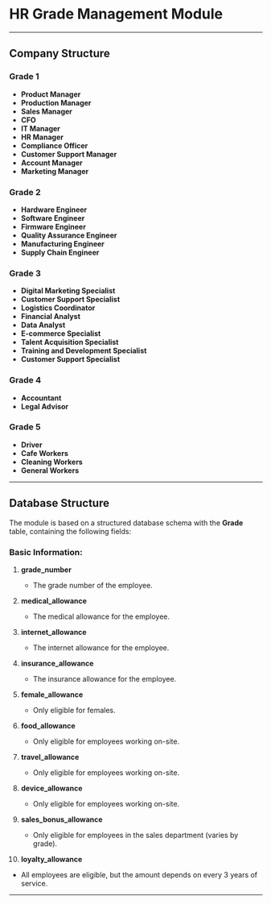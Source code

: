 # HR Grade Management Module

---

## Company Structure

### **Grade 1**
- **Product Manager**
- **Production Manager**
- **Sales Manager**
- **CFO**
- **IT Manager**
- **HR Manager**
- **Compliance Officer**
- **Customer Support Manager**
- **Account Manager**
- **Marketing Manager**

### **Grade 2**
- **Hardware Engineer**
- **Software Engineer**
- **Firmware Engineer**
- **Quality Assurance Engineer**
- **Manufacturing Engineer**
- **Supply Chain Engineer**

### **Grade 3**
- **Digital Marketing Specialist**
- **Customer Support Specialist**
- **Logistics Coordinator**
- **Financial Analyst**
- **Data Analyst**
- **E-commerce Specialist**
- **Talent Acquisition Specialist**
- **Training and Development Specialist**
- **Customer Support Specialist**

### **Grade 4**
- **Accountant**
- **Legal Advisor**

### **Grade 5**
- **Driver**
- **Cafe Workers**
- **Cleaning Workers**
- **General Workers**

---

## Database Structure

The module is based on a structured database schema with the **Grade** table, containing the following fields:

### **Basic Information:**
1. **grade_number**  
   - The grade number of the employee.

2. **medical_allowance**  
   - The medical allowance for the employee.

3. **internet_allowance**  
   - The internet allowance for the employee.

4. **insurance_allowance**  
   - The insurance allowance for the employee.

5. **female_allowance**  
   - Only eligible for females.

6. **food_allowance**  
   - Only eligible for employees working on-site.
   
7. **travel_allowance**  
   - Only eligible for employees working on-site.
   
8. **device_allowance**  
   - Only eligible for employees working on-site.

9. **sales_bonus_allowance**  
   - Only eligible for employees in the sales department (varies by grade).

10. **loyalty_allowance**  
   - All employees are eligible, but the amount depends on every 3 years of service.

---
